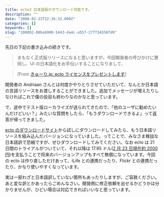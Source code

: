 ```yaml
---
title: ecto3 日本語版がダウンロード可能です。
description: ""
date: "2008-02-23T22:36:32.000Z"
categories: []
keywords: []
slug: "200802-88bab900-5443-4a4c-a557-27ff34558fd9"
---
```


先日の下記の書き込みの続きです。

> まもなく正式版リリースになると思いますが、今回開発者の呼びかけに賛同し、UI の日本語化をお手伝いすることになりまして、

> \[From [きゅーり.jp: ecto ライセンスをプレゼントします](/posts/ee857e08-b98a-4595-946e-a403c3816eca/)\]

開発者の Andriaan さんとは何度かやりとりさせていただいて、なんとか日本語の言語リソースをお渡しすることができました。追加でメッセージが増えたりしなければこれで僕の役目も終わりなのかなと思っています。

で、途中でテスト版ローカライズが送られてきたので、「他のユーザに勧めたいんだけどいい？」みたいな質問をしたら、「もうダウンロードできるよ」って返答が帰ってきました。

[ecto のダウンロードサイト](http://infinite-sushi.com/software/ecto/download/)から試しにダウンロードしてみたら、もう日本語リソースを組み込んだバージョンになっていました。ってことで、みなさま稚拙な日本語訳で恐縮ですが、ぜひダウンロードしてみてください。なお ecto は 21 日間のトライアルがついていて、それ以降は 17.95 ドル([2 月 23 日現在約 2000 円](http://www.google.com/search?client=safari&rls=ja-jp&q=17.95%E3%83%89%E3%83%AB%E3%82%92%E5%86%86%E3%81%AB&ie=UTF-8&oe=UTF-8))を支払うことで将来のバージョンアップもすべて無償になっています。今回の ecto は作り直しただけあって、iLife との連携だったり、Flickr との連携だったり、かなり使いやすくなっています。

実は一部わざと日本語訳していない箇所もあったりしますが、ご容赦ください。あと変な訳とかあったらごめんなさい。開発側に修正依頼を出せるかどうかは分かりませんが、ひどい場合は対応できればいいなと思っています。
